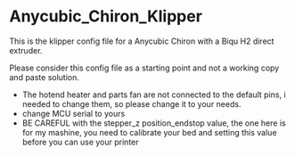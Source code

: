 # Anycubic_Chiron_Klipper
This is the klipper config file for a Anycubic Chiron with a Biqu H2 direct extruder.

Please consider this config file as a starting point and not a working copy and paste solution.

- The hotend heater and parts fan are not connected to the default pins, i needed to change them, so please change it to your needs.
- change MCU serial to yours
- BE CAREFUL with the stepper_z position_endstop value, the one here is for my mashine, you need to calibrate your bed and setting this value before you can use your printer

